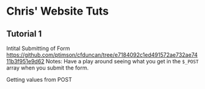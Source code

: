 # Chris' Website Tuts
## Tutorial 1
Intital Submitting of Form
https://github.com/ptimson/cfduncan/tree/e7184092c1ed491572ae732ae7411b3f951e9d62
Notes: Have a play around seeing what you get in the `$_POST` array when you submit the form.

Getting values from POST
